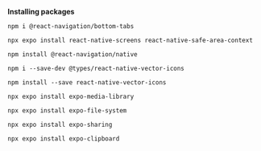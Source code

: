 **Installing packages**

`npm i @react-navigation/bottom-tabs`

`npx expo install react-native-screens react-native-safe-area-context`

`npm install @react-navigation/native`

`npm i --save-dev @types/react-native-vector-icons`

`npm install --save react-native-vector-icons`

`npx expo install expo-media-library`

`npx expo install expo-file-system`

`npx expo install expo-sharing`

`npx expo install expo-clipboard`

